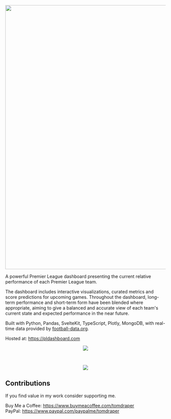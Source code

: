 <p align="center">
  <img width="830" src="https://user-images.githubusercontent.com/41476809/227160125-c2fdc601-9e32-431c-9ecf-fb0046041c4f.png" />
</p>

A powerful Premier League dashboard presenting the current relative performance of each Premier League team. 

The dashboard includes interactive visualizations, curated metrics and score predictions for upcoming games. Throughout the dashboard, long-term performance and short-term form have been blended where appropriate, aiming to give a balanced and accurate view of each team's current state and expected performance in the near future.

Built with Python, Pandas, SvelteKit, TypeScript, Plotly, MongoDB, with real-time data provided by <a href="https://www.football-data.org/">football-data.org</a>. 

Hosted at: https://pldashboard.com

<p align="center">
  <img src="https://user-images.githubusercontent.com/41476809/193349259-57712d5f-085b-4376-9b67-2e817756772d.png"/>
</p>
<br>
<p align="center">
  <img src="https://user-images.githubusercontent.com/41476809/207646620-e3b2ab27-879c-4926-b91c-75a7e435be17.png"/>
</p>

## Contributions

If you find value in my work consider supporting me.

Buy Me a Coffee: https://www.buymeacoffee.com/tomdraper<br>
PayPal: https://www.paypal.com/paypalme/tomdraper
